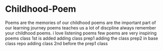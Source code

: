 # Childhood-Poem
Poems are the memories of our childhood
poems are the important part of our learning journey
poems teaches us a lot of discpline 
always remember your childhood poems.
i love listening poems 
few poems are very inspiring poems
class 1st is added
adding class prep1 
adding the class prep2 in base class repo
adding class 2nd before the prep1 class 